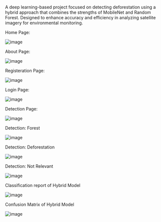 A deep learning-based project focused on detecting deforestation using a hybrid approach that combines the strengths of MobileNet and Random Forest. Designed to enhance accuracy and efficiency in analyzing satellite imagery for environmental monitoring.


Home Page:

![image](https://github.com/user-attachments/assets/d148b0b8-014c-4038-8d4e-5da774b1d786)


About Page:

![image](https://github.com/user-attachments/assets/f7180fb0-360b-4626-9fbb-3f3bb3e0ddaf)


Registeration Page:

![image](https://github.com/user-attachments/assets/84bc79e9-0b15-49ed-983e-2953fc06fda9)


Login Page:

![image](https://github.com/user-attachments/assets/d5c114a8-8d31-402e-b032-008e4bc4d30e)


Detection Page:

![image](https://github.com/user-attachments/assets/7a6b6a58-5960-4e22-8f0e-28eb2881fb4c)


Detection: Forest

![image](https://github.com/user-attachments/assets/2a046b43-1c15-4182-95d7-10b08c3c0e1f)


Detection: Deforestation

![image](https://github.com/user-attachments/assets/50f977f3-63a6-4a7e-9bc1-579e8b2dd36c)


Detection: Not Relevant

![image](https://github.com/user-attachments/assets/d5911109-8664-4472-be94-6e15380c8b5c)


Classification report of Hybrid Model

![image](https://github.com/user-attachments/assets/f622276a-18a4-4281-b6b2-d66e85298548)


Confusion Matrix of Hybrid Model

![image](https://github.com/user-attachments/assets/737ef0c1-5a7d-4148-bd77-ebf6a7a8656b)




